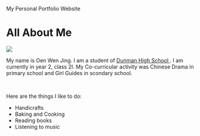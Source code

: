 My Personal Portfolio Website
<!DOCTYPE html>
<html>
<link rel="stylesheet" type="text/css" href="style.css">
<body>
<h1> All About Me</h1>
<title> dhsoenwenjing.github.io </title>
<img src="photo.jpg"/>
<p>
  My name is Oen Wen Jing. I am a student of <a href="www.dhs.sg"> Dunman High School </a>. I am currently in year 2, class 2I.
  My Co-curricular activity was Chinese Drama in primary school and Girl Guides in scondary school.</p>
<br>
<p>Here are the things I like to do: </p> 
<ul>
<li>Handicrafts</li>
<li>Baking and Cooking</li>
<li>Reading books</li>
<li>Listening to music</li>
</ul>
</body>
</html>
